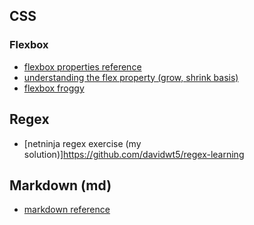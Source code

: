 ## CSS
### Flexbox
* [flexbox properties reference](https://css-tricks.com/snippets/css/a-guide-to-flexbox/#flexbox-properties)
* [understanding the flex property (grow, shrink basis)](https://css-tricks.com/understanding-flex-grow-flex-shrink-and-flex-basis/)
* [flexbox froggy](https://flexboxfroggy.com/)

## Regex
* [netninja regex exercise (my solution)]https://github.com/davidwt5/regex-learning

## Markdown (md)
* [markdown reference](https://guides.github.com/features/mastering-markdown/)
